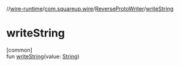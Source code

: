 //[wire-runtime](../../../index.md)/[com.squareup.wire](../index.md)/[ReverseProtoWriter](index.md)/[writeString](write-string.md)

# writeString

[common]\
fun [writeString](write-string.md)(value: [String](https://kotlinlang.org/api/latest/jvm/stdlib/kotlin/-string/index.html))
